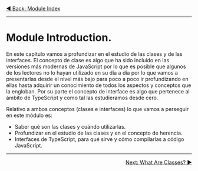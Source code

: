 <p align="left">
 <a href="05_00.md">◀ Back: Module Index</a>
</p>

---

# Module Introduction.

En este capítulo vamos a profundizar en el estudio de las clases y de las interfaces. El concepto de clase es algo que ha sido incluido en las versiones más modernas de JavaScript por lo que es posible que algunos de los lectores no lo hayan utilizado en su día a día por lo que vamos a presentarlas desde el nivel más bajo para poco a poco ir profundizando en ellas hasta adquirir un conocimiento de todos los aspectos y conceptos que la engloban. Por su parte el concepto de interface es algo que pertenece al ámbito de TypeScript y como tal las estudieramos desde cero.

Relativo a ambos conceptos (clases e interfaces) lo que vamos a perseguir en este módulo es:

- Saber qué son las clases y cuándo utilizarlas.
- Profundizar en el estudio de las clases y en el concepto de herencia.
- Interfaces de TypeScript, para qué sirve y cómo compilarlas a código JavaScript.

---

<p align="right">
 <a href="05_02.md">Next: What Are Classes? ▶</a>
</p>

